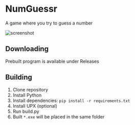 # NumGuessr
A game where you try to guess a number

![screenshot](https://user-images.githubusercontent.com/40371578/188289159-b64162b9-6b53-4746-95d6-bdcf904be8e6.png)

## Downloading
Prebuilt program is available under Releases

## Building
1. Clone repository
2. Install Python
3. Install dependencies: `pip install -r requirements.txt`
4. Install UPX (optional)
5. Run build.py
6. Built `*.exe` will be placed in the same folder
